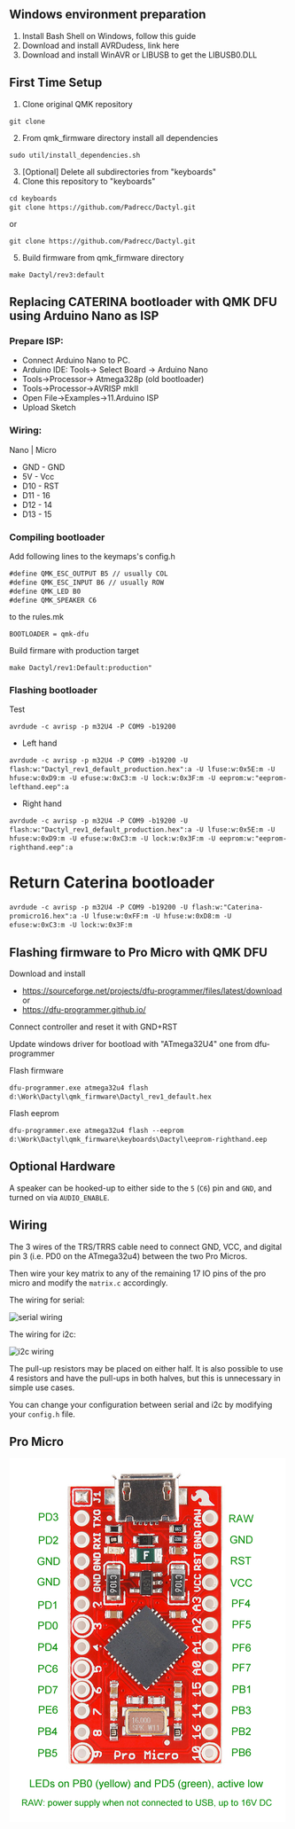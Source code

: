 ## Windows environment preparation

1. Install Bash Shell on Windows, follow this guide
2. Download and install AVRDudess, link here
3. Download and install WinAVR or LIBUSB to get the LIBUSB0.DLL

## First Time Setup

1. Clone original QMK repository
```
git clone
```
2. From qmk_firmware directory install all dependencies
```
sudo util/install_dependencies.sh
```
3. [Optional]
Delete all subdirectories from "keyboards"
4. Clone this repository to "keyboards"
```
cd keyboards
git clone https://github.com/Padrecc/Dactyl.git
```
or
```
git clone https://github.com/Padrecc/Dactyl.git
```
5. Build firmware from qmk_firmware directory
```
make Dactyl/rev3:default
```

## Replacing CATERINA bootloader with QMK DFU using Arduino Nano as ISP

### Prepare ISP:

- Connect Arduino Nano to PC.
- Arduino IDE: Tools-> Select Board -> Arduino Nano
- Tools->Processor-> Atmega328p (old bootloader)
- Tools->Processor->AVRISP mkII
- Open File->Examples->11.Arduino ISP
- Upload Sketch

### Wiring:

Nano | Micro
- GND - GND
- 5V - Vcc
- D10 - RST
- D11 - 16
- D12 - 14
- D13 - 15

### Compiling bootloader

Add following lines to the keymaps's config.h 
```
#define QMK_ESC_OUTPUT B5 // usually COL
#define QMK_ESC_INPUT B6 // usually ROW
#define QMK_LED B0
#define QMK_SPEAKER C6
```
to the rules.mk
```
BOOTLOADER = qmk-dfu
```
Build firmare with production target
```
make Dactyl/rev1:Default:production"
```

### Flashing bootloader

Test
```
avrdude -c avrisp -p m32U4 -P COM9 -b19200
```
- Left hand
```
avrdude -c avrisp -p m32U4 -P COM9 -b19200 -U flash:w:"Dactyl_rev1_default_production.hex":a -U lfuse:w:0x5E:m -U hfuse:w:0xD9:m -U efuse:w:0xC3:m -U lock:w:0x3F:m -U eeprom:w:"eeprom-lefthand.eep":a 
```
- Right hand
```
avrdude -c avrisp -p m32U4 -P COM9 -b19200 -U flash:w:"Dactyl_rev1_default_production.hex":a -U lfuse:w:0x5E:m -U hfuse:w:0xD9:m -U efuse:w:0xC3:m -U lock:w:0x3F:m -U eeprom:w:"eeprom-righthand.eep":a 
```
# Return Caterina bootloader
```
avrdude -c avrisp -p m32U4 -P COM9 -b19200 -U flash:w:"Caterina-promicro16.hex":a -U lfuse:w:0xFF:m -U hfuse:w:0xD8:m -U efuse:w:0xC3:m -U lock:w:0x3F:m
```

## Flashing firmware to Pro Micro with QMK DFU

Download and install 
- https://sourceforge.net/projects/dfu-programmer/files/latest/download 
or
- https://dfu-programmer.github.io/

Connect controller and reset it with GND+RST

Update windows driver for bootload with "ATmega32U4" one from dfu-programmer

Flash firmware
```
dfu-programmer.exe atmega32u4 flash d:\Work\Dactyl\qmk_firmware\Dactyl_rev1_default.hex
```
Flash eeprom
```
dfu-programmer.exe atmega32u4 flash --eeprom d:\Work\Dactyl\qmk_firmware\keyboards\Dactyl\eeprom-righthand.eep
```
Optional Hardware
-----------------

A speaker can be hooked-up to either side to the `5` (`C6`) pin and `GND`, and turned on via `AUDIO_ENABLE`.

Wiring
------

The 3 wires of the TRS/TRRS cable need to connect GND, VCC, and digital pin 3 (i.e.
PD0 on the ATmega32u4) between the two Pro Micros.

Then wire your key matrix to any of the remaining 17 IO pins of the pro micro
and modify the `matrix.c` accordingly.

The wiring for serial:

![serial wiring](https://i.imgur.com/C3D1GAQ.png)

The wiring for i2c:

![i2c wiring](https://i.imgur.com/Hbzhc6E.png)

The pull-up resistors may be placed on either half. It is also possible
to use 4 resistors and have the pull-ups in both halves, but this is
unnecessary in simple use cases.

You can change your configuration between serial and i2c by modifying your `config.h` file.

Pro Micro
---------
![pro micro minout](https://github.com/Padrecc/Dactyl/blob/master/pics/pro%20micro%20pinout.png)
